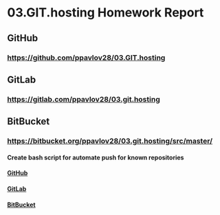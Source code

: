 # 03.GIT.hosting Homework Report

## GitHub

### https://github.com/ppavlov28/03.GIT.hosting

## GitLab

### https://gitlab.com/ppavlov28/03.git.hosting

## BitBucket

### https://bitbucket.org/ppavlov28/03.git.hosting/src/master/

#### Create bash script for automate push for known repositories

#### [GitHub](https://github.com/ppavlov28/03.GIT.hosting/blob/master/push.sh)

#### [GitLab](https://gitlab.com/ppavlov28/03.git.hosting/-/blob/master/push.sh)

#### [BitBucket](https://bitbucket.org/ppavlov28/03.git.hosting/src/master/push.sh)